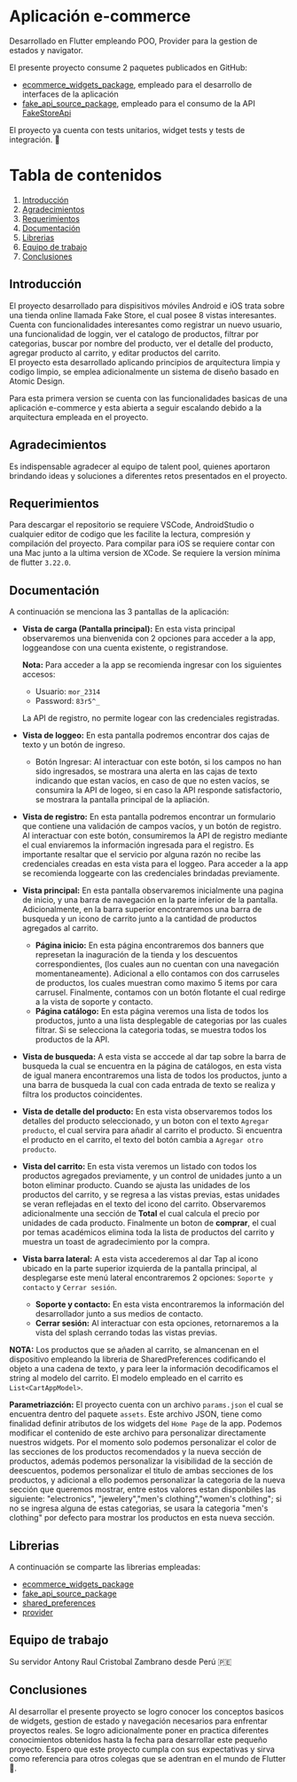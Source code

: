 # Aplicación e-commerce

Desarrollado en Flutter empleando POO, Provider para la gestion de estados y navigator.  

El presente proyecto consume 2 paquetes publicados en GitHub:  
* [ecommerce_widgets_package](https://github.com/acristobalito/ecommerce_widgets_package), empleado para el desarrollo de interfaces de la aplicación
* [fake_api_source_package](https://github.com/acristobalito/fake_api_source_package), empleado para el consumo de la API [FakeStoreApi](https://fakestoreapi.com/)
  
El proyecto ya cuenta con tests unitarios, widget tests y tests de integración. 🚀

# Tabla de contenidos
1. [Introducción](#introduction)
2. [Agradecimientos](#thanks)
3. [Requerimientos](#requeriments)
4. [Documentación](#doc)
5. [Librerias](#libraries)
6. [Equipo de trabajo](#team)
7. [Conclusiones](#end) 

## Introducción
El proyecto desarrollado para dispisitivos móviles Android e iOS trata sobre una tienda online llamada Fake Store, el cual posee 8 vistas interesantes.  
Cuenta con funcionalidades interesantes como registrar un nuevo usuario, una funcionalidad de loggin, ver el catalogo de productos, filtrar por categorias, buscar por nombre del producto, ver el detalle del producto, agregar producto al carrito, y editar productos del carrito.  
El proyecto esta desarrollado aplicando principios de arquitectura limpia y codigo limpio, se emplea adicionalmente un sistema de diseño basado en Atomic Design.  
  
Para esta primera version se cuenta con las funcionalidades basicas de una aplicación e-commerce y esta abierta a seguir escalando debido a la arquitectura empleada en el proyecto.

## Agradecimientos
Es indispensable agradecer al equipo de talent pool, quienes aportaron brindando ideas y soluciones a diferentes retos presentados en el proyecto.

## Requerimientos
Para descargar el repositorio se requiere VSCode, AndroidStudio o cualquier editor de codigo que les facilite la lectura, compresión y compilación del proyecto.
Para compilar para iOS se requiere contar con una Mac junto a la ultima version de XCode.
Se requiere la version mínima de flutter `3.22.0`.

## Documentación
A continuación se menciona las 3 pantallas de la aplicación:  
+ __Vista de carga (Pantalla principal):__
  En esta vista principal observaremos una bienvenida con 2 opciones para acceder a la app, loggeandose con una cuenta existente, o registrandose.
    
  **Nota:**  Para acceder a la app se recomienda ingresar con los siguientes accesos:
  * Usuario: `mor_2314`
  * Password: `83r5^_`
    
  La API de registro, no permite logear con las credenciales registradas.
    
+ __Vista de loggeo:__
		En esta pantalla podremos encontrar dos cajas de texto y un botón de ingreso.  
  * Botón Ingresar: Al interactuar con este botón, si los campos no han sido ingresados, se mostrara una alerta en las cajas de texto indicando que estan vacíos, en caso de que no esten vacíos, se consumira la API de logeo, si en caso la API responde satisfactorio, se mostrara la pantalla principal de la apliación.
      
+ __Vista de registro:__
		En esta pantalla podremos encontrar un formulario que contiene una validación de campos vacíos, y un botón de registro. Al interactuar con este botón, consumiremos la API de registro mediante el cual enviaremos la información ingresada para el registro. Es importante resaltar que el servicio por alguna razón no recibe las credenciales creadas en esta vista para el loggeo. Para acceder a la app se recomienda loggearte con las credenciales brindadas previamente.

+ __Vista principal:__ En esta pantalla observaremos inicialmente una pagina de inicio, y una barra de navegación en la parte inferior de la pantalla. Adicionalmente, en la barra superior encontraremos una barra de busqueda y un icono de carrito junto a la cantidad de productos agregados al carrito.
    * __Página inicio:__ En esta página encontraremos dos banners que represetan la inaguración de la tienda y los descuentos correspondientes, (los cuales aun no cuentan con una navegación momentaneamente). Adicional a ello contamos con dos carruseles de productos, los cuales muestran como maximo 5 items por cara carrusel. Finalmente, contamos con un botón flotante el cual redirge a la vista de soporte y contacto.
    * __Página catálogo:__ En esta página veremos una lista de todos los productos, junto a una lista desplegable de categorias por las cuales filtrar. Si se selecciona la categoria todas, se muestra todos los productos de la API.
+ __Vista de busqueda:__ A esta vista se acccede al dar tap sobre la barra de busqueda la cual se encuentra en la página de catálogos, en esta vista de igual manera encontraremos una lista de todos los productos, junto a una barra de busqueda la cual con cada entrada de texto se realiza y filtra los productos coincidentes.
+ __Vista de detalle del producto:__ En esta vista observaremos todos los detalles del producto seleccionado, y un boton con el texto `Agregar producto`, el cual servira para añadir al carrito el producto. Si encuentra el producto en el carrito, el texto del botón cambia a `Agregar otro producto`.
+ __Vista del carrito:__ En esta vista veremos un listado con todos los productos agregados previamente, y un control de unidades junto a un boton eliminar producto. Cuando se ajusta las unidades de los productos del carrito, y se regresa a las vistas previas, estas unidades se veran reflejadas en el texto del icono del carrito. Observaremos adicionalmente una sección de **Total** el cual calcula el precio por unidades de cada producto. Finalmente un boton de **comprar**, el cual por temas académicos elimina toda la lista de productos del carrito y muestra un toast de agradecimiento por la compra.
+ __Vista barra lateral:__ A esta vista accederemos al dar Tap al icono ubicado en la parte superior izquierda de la pantalla principal, al desplegarse este menú lateral encontraremos 2 opciones: `Soporte y contacto` y `Cerrar sesión`.
	* __Soporte y contacto:__ En esta vista encontraremos la información del desarrollador junto a sus medios de contacto.
 	* __Cerrar sesión:__ Al interactuar con esta opciones, retornaremos a la vista del splash cerrando todas las vistas previas.

**NOTA:** Los productos que se añaden al carrito, se almancenan en el dispositivo empleando la libreria de SharedPreferences codificando el objeto a una cadena de texto, y para leer la información decodificamos el string al modelo del carrito. El modelo empleado en el carrito es `List<CartAppModel>`.  
  
**Parametriazción:** El proyecto cuenta con un archivo `params.json` el cual se encuentra dentro del paquete `assets`. Este archivo JSON, tiene como finalidad definir atributos de los widgets del `Home Page` de la app. Podemos modificar el contenido de este archivo para personalizar directamente nuestros widgets. Por el momento solo podemos personalizar el color de las secciones de los productos recomendados y la nueva sección de productos, además podemos personalizar la visibilidad de la sección de deescuentos, podemos personalizar el titulo de ambas secciones de los productos, y adicional a ello podemos personalizar la categoria de la nueva sección que queremos mostrar, entre estos valores estan disponbiles las siguiente: "electronics",
"jewelery","men's clothing","women's clothing"; si no se ingresa alguna de estas categorias, se usara la categoria "men's clothing" por defecto para mostrar los productos en esta nueva sección.

 ## Librerias
 A continuación se comparte las librerias empleadas:  
 * [ecommerce_widgets_package](https://github.com/acristobalito/ecommerce_widgets_package)
 * [fake_api_source_package](https://github.com/acristobalito/fake_api_source_package)
 * [shared_preferences](https://pub.dev/packages/shared_preferences)
 * [provider](https://pub.dev/packages/provider)  

 ## Equipo de trabajo
 Su servidor Antony Raul Cristobal Zambrano desde Perú 🇵🇪

 ## Conclusiones
 Al desarrollar el presente proyecto se logro conocer los conceptos basicos de widgets, gestion de estado y navegación necesarios para enfrentar proyectos reales. Se logro adicionalmente poner en practica diferentes conocimientos obtenidos hasta la fecha para desarrollar este pequeño proyecto.
 Espero que este proyecto cumpla con sus expectativas y sirva como referencia para otros colegas que se adentran en el mundo de Flutter 🩵.

